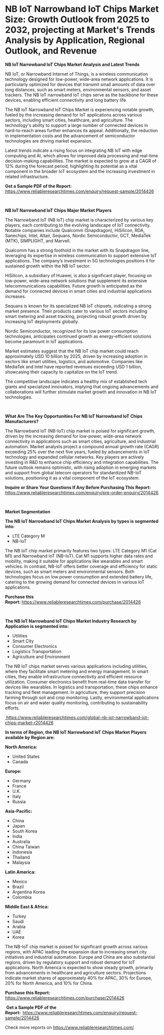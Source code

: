 <p><h1>NB IoT Narrowband IoT Chips Market Size: Growth Outlook from 2025 to 2032, projecting at Market's Trends Analysis by Application, Regional Outlook, and Revenue</h1></p><p><strong>NB IoT Narrowband IoT Chips Market Analysis and Latest Trends</strong></p>
<p><p>NB IoT, or Narrowband Internet of Things, is a wireless communication technology designed for low-power, wide-area network applications. It is particularly optimized for devices that transmit small amounts of data over long distances, such as smart meters, environmental sensors, and asset trackers. The NB IoT narrowband IoT chips serve as the backbone for these devices, enabling efficient connectivity and long battery life.</p><p>The NB IoT Narrowband IoT Chips Market is experiencing notable growth, fueled by the increasing demand for IoT applications across various sectors, including smart cities, healthcare, and agriculture. The technology's ability to support a large number of connected devices in hard-to-reach areas further enhances its appeal. Additionally, the reduction in implementation costs and the advancement of semiconductor technologies are driving market expansion.</p><p>Latest trends indicate a rising focus on integrating NB IoT with edge computing and AI, which allows for improved data processing and real-time decision-making capabilities. The market is expected to grow at a CAGR of 12% during the forecast period, highlighting its potential as a vital component in the broader IoT ecosystem and the increasing investment in related infrastructure.</p></p>
<p><strong>Get a Sample PDF of the Report:&nbsp;</strong> <a href="https://www.reliableresearchtimes.com/enquiry/request-sample/2014426?utm_campaign=3206&utm_medium=2&utm_source=Github&utm_content=ia&utm_term=29032025&utm_id=nb-iot-narrowband-iot-chips">https://www.reliableresearchtimes.com/enquiry/request-sample/2014426</a></p>
<p>&nbsp;</p>
<p><strong>NB IoT Narrowband IoT Chips Major Market Players</strong></p>
<p><p>The Narrowband IoT (NB IoT) chip market is characterized by various key players, each contributing to the evolving landscape of IoT connectivity. Notable companies include Qualcomm (Snapdragon), HiSilicon, RDA, Sanechips, Intel, Altair, Sequans, Nordic Semiconductor, GCT, MediaTek (MTK), SIMPLIGHT, and Marvell.</p><p>Qualcomm has a strong foothold in the market with its Snapdragon line, leveraging its expertise in wireless communication to support extensive IoT applications. The company’s investment in 5G technologies positions it for sustained growth within the NB IoT sector.</p><p>HiSilicon, a subsidiary of Huawei, is also a significant player, focusing on low-power, wide-area network solutions that supplement its extensive telecommunications capabilities. Future growth is anticipated as the demand for connected devices in smart cities and industrial applications increases.</p><p>Sequans is known for its specialized NB IoT chipsets, indicating a strong market presence. Their products cater to various IoT sectors including smart metering and asset tracking, projecting robust growth driven by increasing IoT deployments globally.</p><p>Nordic Semiconductor, recognized for its low power consumption technologies, anticipates continued growth as energy-efficient solutions become paramount in IoT applications. </p><p>Market estimates suggest that the NB IoT chip market could reach approximately USD 10 billion by 2025, driven by increasing adoption in sectors like smart utilities, logistics, and automotive. Companies like MediaTek and Intel have reported revenues exceeding USD 1 billion, showcasing their capacity to capitalize on the IoT trend.</p><p>The competitive landscape indicates a healthy mix of established tech giants and specialized innovators, implying that ongoing advancements and collaborations will further stimulate market growth and innovation in NB IoT technologies.</p></p>
<p>&nbsp;</p>
<p><strong>What Are The Key Opportunities For NB IoT Narrowband IoT Chips Manufacturers?</strong></p>
<p><p>The Narrowband IoT (NB-IoT) chip market is poised for significant growth, driven by the increasing demand for low-power, wide-area network connectivity in applications such as smart cities, agriculture, and industrial automation. Market analysts project a compound annual growth rate (CAGR) exceeding 25% over the next five years, fueled by advancements in IoT technology and expanded cellular networks. Key players are actively investing in R&D to enhance chip efficiency and integration capabilities. The future outlook remains optimistic, with rising adoption in emerging markets and support from global telecom operators for standardized NB-IoT solutions, positioning it as a vital component of the IoT ecosystem.</p></p>
<p><strong>Inquire or Share Your Questions If Any Before Purchasing This Report:</strong> <a href="https://www.reliableresearchtimes.com/enquiry/pre-order-enquiry/2014426?utm_campaign=3206&utm_medium=2&utm_source=Github&utm_content=ia&utm_term=29032025&utm_id=nb-iot-narrowband-iot-chips">https://www.reliableresearchtimes.com/enquiry/pre-order-enquiry/2014426</a></p>
<p>&nbsp;</p>
<p><strong>Market Segmentation</strong></p>
<p><strong>The NB IoT Narrowband IoT Chips Market Analysis by types is segmented into:</strong></p>
<p><ul><li>LTE Category M</li><li>NB-IoT</li></ul></p>
<p><p>The NB IoT chip market primarily features two types: LTE Category M1 (Cat M1) and Narrowband IoT (NB-IoT). Cat M1 supports higher data rates and mobility, making it suitable for applications like wearables and smart vehicles. In contrast, NB-IoT offers better coverage and efficiency for static devices, such as smart meters and environmental sensors. Both technologies focus on low power consumption and extended battery life, catering to the growing demand for connected devices in various IoT applications.</p></p>
<p><strong>Purchase this Report:&nbsp;</strong><a href="https://www.reliableresearchtimes.com/purchase/2014426?utm_campaign=3206&utm_medium=2&utm_source=Github&utm_content=ia&utm_term=29032025&utm_id=nb-iot-narrowband-iot-chips">https://www.reliableresearchtimes.com/purchase/2014426</a></p>
<p>&nbsp;</p>
<p><strong>The NB IoT Narrowband IoT Chips Market Industry Research by Application is segmented into:</strong></p>
<p><ul><li>Utilities</li><li>Smart City</li><li>Consumer Electronics</li><li>Logistics Transportation</li><li>Agriculture and Environment</li></ul></p>
<p><p>The NB IoT chips market serves various applications including utilities, where they facilitate smart metering and energy management. In smart cities, they enable infrastructure connectivity and efficient resource utilization. Consumer electronics benefit from real-time data transfer for devices like wearables. In logistics and transportation, these chips enhance tracking and fleet management. In agriculture, they support precision farming through soil and crop monitoring. Lastly, environmental applications focus on air and water quality monitoring, contributing to sustainability efforts.</p></p>
<p><a href="https://www.reliableresearchtimes.com/global-nb-iot-narrowband-iot-chips-market-r2014426?utm_campaign=3206&utm_medium=2&utm_source=Github&utm_content=ia&utm_term=29032025&utm_id=nb-iot-narrowband-iot-chips">&nbsp;https://www.reliableresearchtimes.com/global-nb-iot-narrowband-iot-chips-market-r2014426</a></p>
<p><strong>In terms of Region, the NB IoT Narrowband IoT Chips Market Players available by Region are:</strong></p>
<p>
    <p> <strong> North America: </strong>
        <ul>
            <li>United States</li>
            <li>Canada</li>
        </ul>
        </p> 
    <p> <strong> Europe: </strong>
        <ul>
            <li>Germany</li>
            <li>France</li>
            <li>U.K.</li>
            <li>Italy</li>
            <li>Russia</li>
        </ul>
        </p> 
    <p> <strong> Asia-Pacific: </strong>
        <ul>
            <li>China</li>
            <li>Japan</li>
            <li>South Korea</li>
            <li>India</li>
            <li>Australia</li>
            <li>China Taiwan</li>
            <li>Indonesia</li>
            <li>Thailand</li>
            <li>Malaysia</li>
        </ul>
        </p> 
    <p> <strong> Latin America: </strong>
        <ul>
            <li>Mexico</li>
            <li>Brazil</li>
            <li>Argentina Korea</li>
            <li>Colombia</li>
        </ul>
        </p> 
    <p> <strong> Middle East & Africa: </strong>
        <ul>
            <li>Turkey</li>
            <li>Saudi</li>
            <li>Arabia</li>
            <li>UAE</li>
            <li>Korea</li>
        </ul>
    </p>
    </p>
<p><p>The NB-IoT chip market is poised for significant growth across various regions, with APAC leading the expansion due to increasing smart city initiatives and industrial automation. Europe and China are also substantial regions, driven by regulatory support and robust demand for IoT applications. North America is expected to show steady growth, primarily from advancements in healthcare and agriculture sectors. Projections indicate market shares of approximately 40% for APAC, 30% for Europe, 20% for North America, and 10% for China.</p></p>
<p><strong>Purchase this Report: </strong><a href="https://www.reliableresearchtimes.com/purchase/2014426?utm_campaign=3206&utm_medium=2&utm_source=Github&utm_content=ia&utm_term=29032025&utm_id=nb-iot-narrowband-iot-chips">https://www.reliableresearchtimes.com/purchase/2014426</a></p>
<p>&nbsp;<strong>Get a Sample PDF of the Report:&nbsp;&nbsp;</strong><a href="https://www.reliableresearchtimes.com/enquiry/request-sample/2014426?utm_campaign=3206&utm_medium=2&utm_source=Github&utm_content=ia&utm_term=29032025&utm_id=nb-iot-narrowband-iot-chips">https://www.reliableresearchtimes.com/enquiry/request-sample/2014426</a></p>
<p><strong></strong></p>
<p>Check more reports on <a href="https://www.reliableresearchtimes.com/?utm_campaign=3206&utm_medium=2&utm_source=Github&utm_content=ia&utm_term=29032025&utm_id=nb-iot-narrowband-iot-chips">https://www.reliableresearchtimes.com/</a></p>